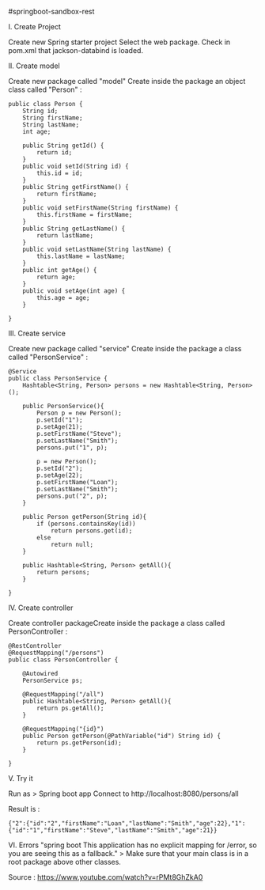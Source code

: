 #springboot-sandbox-rest

I. Create Project

Create new Spring starter project
Select the web package.
Check in pom.xml that jackson-databind is loaded.

II. Create model

Create new package called "model"
Create inside the package an object class called "Person" : 
```
public class Person {
	String id;
	String firstName;
	String lastName;
	int age;
	
	public String getId() {
		return id;
	}
	public void setId(String id) {
		this.id = id;
	}
	public String getFirstName() {
		return firstName;
	}
	public void setFirstName(String firstName) {
		this.firstName = firstName;
	}
	public String getLastName() {
		return lastName;
	}
	public void setLastName(String lastName) {
		this.lastName = lastName;
	}
	public int getAge() {
		return age;
	}
	public void setAge(int age) {
		this.age = age;
	}
	
}
```

III. Create service

Create new package called "service"
Create inside the package a class called "PersonService" :
```
@Service
public class PersonService {
	Hashtable<String, Person> persons = new Hashtable<String, Person>();

	public PersonService(){
		Person p = new Person();
		p.setId("1");
		p.setAge(21);
		p.setFirstName("Steve");
		p.setLastName("Smith");
		persons.put("1", p);
		
		p = new Person();
		p.setId("2");
		p.setAge(22);
		p.setFirstName("Loan");
		p.setLastName("Smith");
		persons.put("2", p);
	}
	
	public Person getPerson(String id){
		if (persons.containsKey(id))
			return persons.get(id);
		else 
			return null;
	}
	
	public Hashtable<String, Person> getAll(){
		return persons;
	}

}
```

IV. Create controller

Create controller packageCreate inside the package a class called PersonController : 
```
@RestController
@RequestMapping("/persons")
public class PersonController {

	@Autowired
	PersonService ps;
	
	@RequestMapping("/all")
	public Hashtable<String, Person> getAll(){
		return ps.getAll();
	}
	
	@RequestMapping("{id}")
	public Person getPerson(@PathVariable("id") String id) {
		return ps.getPerson(id);
	}
	
}

```

V. Try it

Run as > Spring boot app
Connect to http://localhost:8080/persons/all

Result is : 
```
{"2":{"id":"2","firstName":"Loan","lastName":"Smith","age":22},"1":{"id":"1","firstName":"Steve","lastName":"Smith","age":21}}
```

VI. Errors
"spring boot This application has no explicit mapping for /error, so you are seeing this as a fallback." > Make sure that your main class is in a root package above other classes.

Source : https://www.youtube.com/watch?v=rPMt8GhZkA0